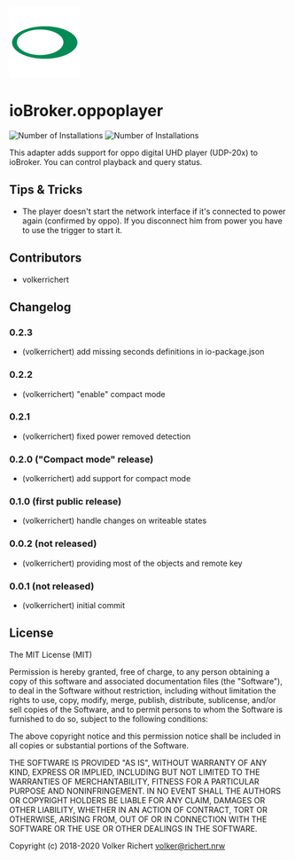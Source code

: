 ![Logo](admin/oppoplayer.png)
# ioBroker.oppoplayer
![Number of Installations](http://iobroker.live/badges/oppoplayer-installed.svg) ![Number of Installations](http://iobroker.live/badges/oppoplayer-stable.svg)

This adapter adds support for oppo digital UHD player (UDP-20x) to ioBroker. 
You can control playback and query status.

## Tips & Tricks
* The player doesn't start the network interface if it's connected to power again (confirmed by oppo).
  If you disconnect him from power you have to use the trigger to start it.  

## Contributors
* volkerrichert

## Changelog

### 0.2.3
* (volkerrichert) add missing seconds definitions in io-package.json

### 0.2.2
* (volkerrichert) "enable" compact mode

### 0.2.1 
* (volkerrichert) fixed power removed detection

### 0.2.0 ("Compact mode" release)
* (volkerrichert) add support for compact mode 

### 0.1.0 (first public release)
* (volkerrichert) handle changes on writeable states

### 0.0.2 (not released)
* (volkerrichert) providing most of the objects and remote key

### 0.0.1 (not released)
* (volkerrichert) initial commit

## License
The MIT License (MIT)

Permission is hereby granted, free of charge, to any person obtaining a copy
of this software and associated documentation files (the "Software"), to deal
in the Software without restriction, including without limitation the rights
to use, copy, modify, merge, publish, distribute, sublicense, and/or sell
copies of the Software, and to permit persons to whom the Software is
furnished to do so, subject to the following conditions:

The above copyright notice and this permission notice shall be included in
all copies or substantial portions of the Software.

THE SOFTWARE IS PROVIDED "AS IS", WITHOUT WARRANTY OF ANY KIND, EXPRESS OR
IMPLIED, INCLUDING BUT NOT LIMITED TO THE WARRANTIES OF MERCHANTABILITY,
FITNESS FOR A PARTICULAR PURPOSE AND NONINFRINGEMENT. IN NO EVENT SHALL THE
AUTHORS OR COPYRIGHT HOLDERS BE LIABLE FOR ANY CLAIM, DAMAGES OR OTHER
LIABILITY, WHETHER IN AN ACTION OF CONTRACT, TORT OR OTHERWISE, ARISING FROM,
OUT OF OR IN CONNECTION WITH THE SOFTWARE OR THE USE OR OTHER DEALINGS IN
THE SOFTWARE.

Copyright (c) 2018-2020 Volker Richert volker@richert.nrw
